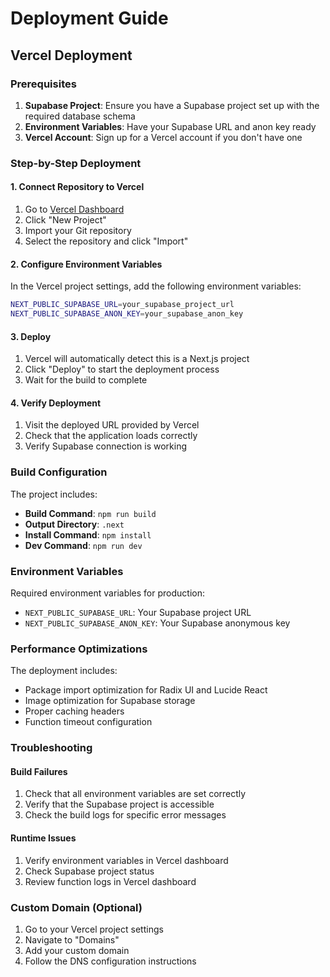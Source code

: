 # Deployment Guide

## Vercel Deployment

### Prerequisites

1. **Supabase Project**: Ensure you have a Supabase project set up with the required database schema
2. **Environment Variables**: Have your Supabase URL and anon key ready
3. **Vercel Account**: Sign up for a Vercel account if you don't have one

### Step-by-Step Deployment

#### 1. Connect Repository to Vercel

1. Go to [Vercel Dashboard](https://vercel.com/dashboard)
2. Click "New Project"
3. Import your Git repository
4. Select the repository and click "Import"

#### 2. Configure Environment Variables

In the Vercel project settings, add the following environment variables:

```bash
NEXT_PUBLIC_SUPABASE_URL=your_supabase_project_url
NEXT_PUBLIC_SUPABASE_ANON_KEY=your_supabase_anon_key
```

#### 3. Deploy

1. Vercel will automatically detect this is a Next.js project
2. Click "Deploy" to start the deployment process
3. Wait for the build to complete

#### 4. Verify Deployment

1. Visit the deployed URL provided by Vercel
2. Check that the application loads correctly
3. Verify Supabase connection is working

### Build Configuration

The project includes:

- **Build Command**: `npm run build`
- **Output Directory**: `.next`
- **Install Command**: `npm install`
- **Dev Command**: `npm run dev`

### Environment Variables

Required environment variables for production:

- `NEXT_PUBLIC_SUPABASE_URL`: Your Supabase project URL
- `NEXT_PUBLIC_SUPABASE_ANON_KEY`: Your Supabase anonymous key

### Performance Optimizations

The deployment includes:

- Package import optimization for Radix UI and Lucide React
- Image optimization for Supabase storage
- Proper caching headers
- Function timeout configuration

### Troubleshooting

#### Build Failures

1. Check that all environment variables are set correctly
2. Verify that the Supabase project is accessible
3. Check the build logs for specific error messages

#### Runtime Issues

1. Verify environment variables in Vercel dashboard
2. Check Supabase project status
3. Review function logs in Vercel dashboard

### Custom Domain (Optional)

1. Go to your Vercel project settings
2. Navigate to "Domains"
3. Add your custom domain
4. Follow the DNS configuration instructions 